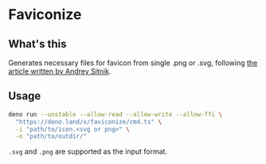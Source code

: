 # Faviconize

## What's this

Generates necessary files for favicon from single .png or .svg, following [the article written by Andrey Sitnik](https://evilmartians.com/chronicles/how-to-favicon-in-2021-six-files-that-fit-most-needs).

## Usage

```bash
deno run --unstable --allow-read --allow-write --allow-ffi \
  "https://deno.land/x/faviconize/cmd.ts" \
  -i "path/to/icon.<svg or png>" \
  -o "path/to/outdir/"
```

`.svg` and `.png` are supported as the input format.
